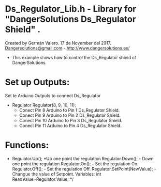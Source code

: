  # Ds_Regulator_Lib.h - Library for "DangerSolutions Ds_Regulator Shield" .
  
  Created by Germán Valero. 17 de November del 2017.
  Dangersolutions@gmail.com - http://www.dangersolutions.es/

  - This example shows how to control the Ds_Regulator shield of DangerSolutions
   
#  Set up Outputs:
Set te Arduino Outputs to connect Ds_Regulator
- Regulator Regulator(8, 9, 10, 11);
     * Conect Pin 8 Arduino to Pin 1 Ds_Regulator Shield.
     * Conect Pin 9 Arduino to Pin 2 Ds_Regulator Shield.
     * Conect Pin 10 Arduino to Pin 3 Ds_Regulator Shield.
     * Conect Pin 11 Arduino to Pin 4 Ds_Regulator Shield.
# Functions:
- Regulator.Up();
         *Up one point the regulation
Regulator.Down();
        - Down one point the regulation
 Regulator.On();
        - Set the regulation On.
  Regulator.Off();
        - Set the regulation Off.
 Regulator.SetPoint(NewValue);
        - Changue the value of Setpoint.
 Variables:
  int ReadValue=Regulator.Value;
*/
